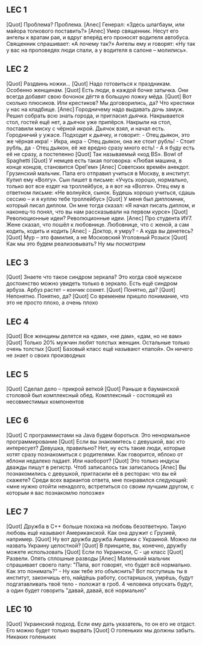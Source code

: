 ## LEC 1

[Quot] Проблема? Проблема.
[Anec] Генерал: «Здесь шлагбаум, или майора толкового поставить?»
[Anec] Умер священник. Несут его ангелы к вратам рая, и вдруг вперёд его проносят водителя автобуса. Священник спрашивает: «А почему так?» Ангелы ему и говорят: «Ну так у вас на проповедях люди спали, а у водителя в салоне – молились».

## LEC 2

[Quot] Раздвинь ножки…
[Quot] Надо готовиться к праздникам. Особенно женщинам.
[Quot] Есть люди, в каждой бочке затычка. Они всегда добавят свою бочонок дёгтя в большую ложку мёда.
[Quot] Вот сколько плюсиков. Или крестиков? Мы договорились, да? Что крестики у нас на кладбище.
[Anec] Городничему надо выдавать дочь замуж. Решил собрать всю знать города, и пригласил дьячка. Накрывается стол, гостей ещё нет, а дьячок уже припёрся. Накрыли на стол, поставили миску с чёрной икрой. Дьячок взял, и начал есть. Городничий у ужасе. Подходит к дьячку, и говорит:
    - Отец дьякон, это же чёрная икра!
    - Икра, икра
    - Отец дьякон, она же стоит рубль!
    - Стоит рубль, да
    - Отец дьякон, её же вредно сразу много есть!
    - А я буду есть её не сразу, а постепенно
[Quot] Так называемый «код BS». Bowl of Spaghetti
[Quot] У немцев есть такая поговорка: «Любая машина, в конце концов, становится Opel’ем»
[Anec] Советских времён анекдот. Грузинский мальчик. Папа его отправил учиться в Москву, в институт. Купил ему «Волгу». Сын пишет в письме: «Учусь хорошо, нормально, только вот все ездят на троллейбусе, а я вот на «Волге». Отец ему в ответном письме: «Не волнуйся, сынок. Будешь хорошо учиться, сдашь сессию – и я куплю тебе троллейбус»
[Quot] У меня был дипломник, который писал диплом. Он мне тогда сказал: «Я начал писать диплом, и наконец-то понял, что вы нам рассказывали на первом курсе»
[Quot] Революционные идеи? Революционные идеи.
[Anec] Про студента ИУ7. Жене сказал, что пошёл к любовнице. Любовнице, что с женой, а сам кодить, кодить и кодить
[Anec] - Доктор, я умру?
    - А куда вы денетесь?
[Quot] Мур – это фамилия, а не Московский Уголовный Розыск
[Quot] Как мы это будем реализовывать? Ну мы посмотрим

## LEC 3

[Quot] Знаете что такое синдром зеркала? Это когда своё мужское достоинство можно увидеть только в зеркало. Есть ещё синдром арбуза. Арбуз растет – кончик сохнет.
[Quot] Понятно, да?
[Quot] Непонятно. Понятно, да?
[Quot] Со временем пришло понимание, что это не просто плохо, а очень плохо

## LEC 4

[Quot] Все женщины делятся на «дам», «не дам», «дам, но не вам»
[Quot] Только 20% мужчин любят толстых женщин. Остальные только очень толстых
[Quot] Базовый класс ещё называют «папой». Он ничего не знает о своих производных

## LEC 5

[Quot] Сделал дело – прикрой веткой
[Quot] Раньше в бауманской столовой был комплексный обед. Комплексный - состоящий из несовместимых компонентов

## LEC 6

[Quot] С программистами на Java будем бороться. Это ненормальное программирование
[Quot] Если вы знакомитесь с девушкой, вас кто интересует? Девушка, правильно? Нет, ну есть такие люди, которые хотят сразу познакомиться с родителями. Как говорится, яблоко от яблони недалеко падает. Или наоборот?
[Quot] Это только индусы дважды пишут в регистр. Чтоб записалось так записалось
[Anec] Вы познакомились с девушкой, пригласили её в ресторан: что вы ей скажете? Среди всех вариантов ответа, мне понравился следующий: «мне нужно отойти ненадолго, встретиться со своим лучшим другом, с которым я вас познакомлю попозже»

## LEC 7

[Quot] Дружба в C++ больше похожа на любовь безответную. Такую любовь ещё называют Американской. Как она дружит с Грузией, например.
[Quot] Ну вот дружба дружба Америки с Украиной. Можно ли назвать Украину целостной?
[Quot] В принципе, вы, конечно, дружбу можете использовать
[Quot] Если по Украински, C - це класс
[Quot] Развели. Опять сплошные разводы
[Anec] Маленький мальчик спрашивает своего папу: "Папа, вот говорят, что будет всё нормально. Как это понимать?"
    - Ну как тебе это объяснить? Вот поступишь ты в институт, закончишь его, найдёшь работу, состаришься, умрёшь, будут подгатавливать твоё тело - положат в гроб. 4 человека опускать будут, а один будет говорить "давай, давай, всё нормально"

## LEC 10

[Quot] Украинский подход. Если ему дать указатель, то он его не отдаст. Его можно будет только вырвать
[Quot] О голеньких мы должны забыть. Никаких голеньких
